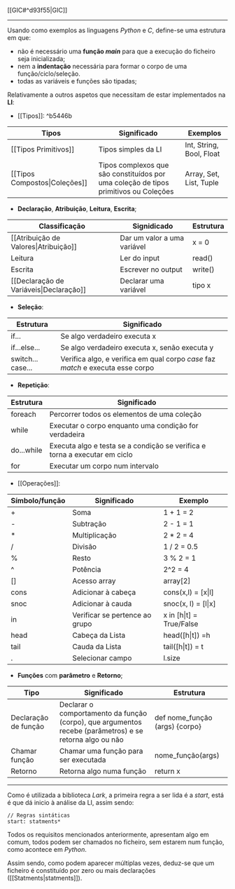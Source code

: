 [[GIC#^d93f55|GIC]]
***
Usando como exemplos as linguagens *Python* e *C*, define-se uma estrutura em que:
- não é necessário uma **função _main_** para que a execução do ficheiro seja inicializada;
- nem a **indentação** necessária para formar o corpo de uma função/ciclo/seleção.
- todas as variáveis e funções são tipadas;

Relativamente a outros aspetos que necessitam de estar implementados na **LI**:

- [[Tipos]]: ^b5446b

| Tipos                         | Significado                                                                          | Exemplos                 |
| ----------------------------- | ------------------------------------------------------------------------------------ | ------------------------ |
| [[Tipos Primitivos]]          | Tipos simples da LI                                                                  | Int, String, Bool, Float |
| [[Tipos Compostos\|Coleções]] | Tipos complexos que são constituídos por uma coleção de tipos primitivos ou Coleções | Array, Set, List, Tuple  |


- **Declaração**, **Atribuição**, **Leitura**, **Escrita**;

| Classificação                           | Signidicado                 | Estrutura |
| --------------------------------------- | --------------------------- | --------- |
| [[Atribuição de Valores\|Atribuição]]   | Dar um valor a uma variável | x = 0     |
| Leitura                                 | Ler do input                | read()    |
| Escrita                                 | Escrever no output          | write()   |
| [[Declaração de Variáveis\|Declaração]] | Declarar uma variável       | tipo x    |
 - **Seleção**: 

| Estrutura         | Significado                                                                     |
| ----------------- | ------------------------------------------------------------------------------- |
| if...             | Se algo verdadeiro executa x                                                    |
| if...else...      | Se algo verdadeiro executa x, senão executa y                                   |
| switch... case... | Verifica algo, e verifica em qual corpo *case* faz *match* e executa esse corpo |

- **Repetição**: 

| Estrutura  | Significado                                                                |
| ---------- | -------------------------------------------------------------------------- |
| foreach    | Percorrer todos os elementos de uma coleção                                |
| while      | Executar o corpo enquanto uma condição for verdadeira                      |
| do...while | Executa algo e testa se a condição se verifica e torna a executar em ciclo |
| for        | Executar um corpo num intervalo                                            |
- [[Operações]]:

| Símbolo/função | Significado                    | Exemplo                  |
| -------------- | ------------------------------ | ------------------------ |
| +              | Soma                           | 1 + 1 = 2                |
| -              | Subtração                      | 2 - 1 = 1                |
| *              | Multiplicação                  | 2 * 2 = 4                |
| /              | Divisão                        | 1 / 2 = 0.5              |
| %              | Resto                          | 3 % 2 = 1                |
| ^              | Potência                       | 2^2 = 4                  |
| []             | Acesso array                   | array[2]                 |
| cons           | Adicionar à cabeça             | cons(x,l) = [x\|l]       |
| snoc           | Adicionar à cauda              | snoc(x, l) = [l\|x]      |
| in             | Verificar se pertence ao grupo | x in [h\|t] = True/False |
| head           | Cabeça da Lista                | head([h\|t]) =h          |
| tail           | Cauda da Lista                 | tail([h\|t]) = t         |
| .              | Selecionar campo               | l.size                   |

- **Funções** com **parâmetro** e **Retorno**;

| Tipo                 | Significado                                                                                             | Estrutura                      |
| -------------------- | ------------------------------------------------------------------------------------------------------- | ------------------------------ |
| Declaração de função | Declarar o comportamento da função (corpo), que argumentos recebe (parâmetros) e se retorna algo ou não | def nome_função (args) {corpo} |
| Chamar função        | Chamar uma função para ser executada                                                                    | nome_função(args)              |
| Retorno              | Retorna algo numa função                                                                                | return x                       |
***

Como é utilizada a biblioteca *Lark*, a primeira regra a ser lida é a *start*, está é que dá inicio à análise da LI, assim sendo:

```
// Regras sintáticas
start: statments*
```

Todos os requisitos mencionados anteriormente, apresentam algo em comum, todos podem ser chamados no ficheiro, sem estarem num função, como acontece em *Python*.

Assim sendo, como podem aparecer múltiplas vezes, deduz-se que um ficheiro é constituído por zero ou mais declarações ([[Statments|statments]]).

